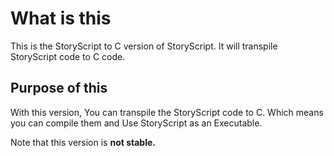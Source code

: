 # What is this
This is the StoryScript to C version of StoryScript.
It will transpile StoryScript code to C code.

## Purpose of this
With this version, You can transpile the StoryScript code to C. Which means you can compile them and Use StoryScript as an Executable.

Note that this version is **not stable.**